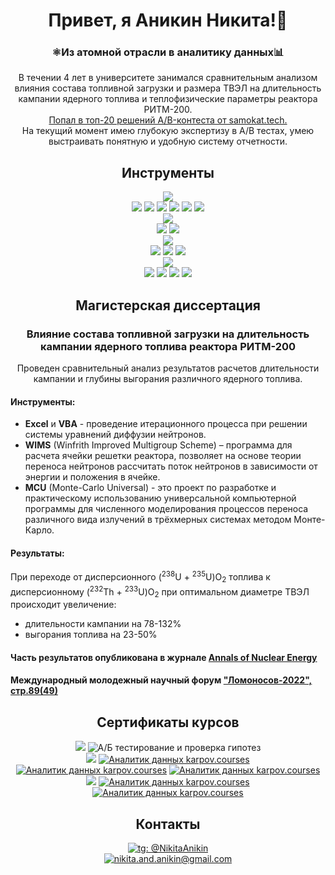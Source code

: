<h1 align="center">Привет, я Аникин Никита!👋</h1>

<h3 align="center">⚛️Из атомной отрасли в аналитику данных📊</h3>
<p align="center">В течении 4 лет в университете занимался сравнительным анализом влияния состава топливной загрузки и размера ТВЭЛ на длительность кампании ядерного топлива и теплофизические параметры реактора РИТМ-200. <br>
<a href="https://github.com/4n1k1n/AB_contest_samokat">Попал в топ-20 решений A/B-контеста от samokat.tech.</a><br>
На текущий момент имею глубокую экспертизу в A/B тестах, умею выстраивать понятную и удобную систему отчетности.
</p>

<h2 align="center">Инструменты</h2>

<div align="center">
  <img src="https://img.shields.io/badge/Python-4A90E2?style=for-the-badge&logo=python&logoColor=white"/>
</div>
<div align="center">
  <img src="https://img.shields.io/badge/pandas-1D334A?style=for-the-badge&logo=pandas&logoColor=white"/>
  <img src="https://img.shields.io/badge/SciPy-1D334A?style=for-the-badge&logo=scipy&logoColor=white"/>
  <img src="https://img.shields.io/badge/NumPy-1D334A?style=for-the-badge&logo=NumPy&logoColor=white"/>
  <img src="https://img.shields.io/badge/pandahouse-1D334A?style=for-the-badge"/>
  <img src="https://img.shields.io/badge/seaborn-1D334A?style=for-the-badge"/>
  <img src="https://img.shields.io/badge/matplotlib-1D334A?style=for-the-badge"/>
</div>
<div align="center">
  <img src="https://img.shields.io/badge/SQL-4A90E2?style=for-the-badge"/>
</div>
<div align="center">
  <img src="https://img.shields.io/badge/ClickHouse-1D334A?style=for-the-badge&logo=clickhouse&logoColor=white"/>
  <img src="https://img.shields.io/badge/PostgreSQL-1D334A?style=for-the-badge&logo=PostgreSQL&logoColor=white"/>
</div>
<div align="center">
  <img src="https://img.shields.io/badge/BI-4A90E2?style=for-the-badge"/>
</div>
<div align="center">
  <img src="https://img.shields.io/badge/Tableau-1D334A?style=for-the-badge&logo=tableau&logoColor=white"/>
  <img src="https://img.shields.io/badge/Superset-1D334A?style=for-the-badge"/>
  <img src="https://img.shields.io/badge/Redash-1D334A?style=for-the-badge&logo=redash&logoColor=white"/>
</div>
<div align="center">
  <img src="https://img.shields.io/badge/Прочее-4A90E2?style=for-the-badge"/>
</div>
<div align="center">
  <img src="https://img.shields.io/badge/Airflow-1D334A?style=for-the-badge&logo=apacheairflow&logoColor=white"/>
  <img src="https://img.shields.io/badge/Excel-1D334A?style=for-the-badge&logo=microsoftexcel&logoColor=white"/>
  <img src="https://img.shields.io/badge/Jupyter-1D334A?style=for-the-badge&logo=jupyter&logoColor=white"/>
  <img src="https://img.shields.io/badge/git-1D334A?style=for-the-badge&logo=git&logoColor=white"/>
</div>

<h2  align="center">Магистерская диссертация</h2>
<h3  align="center">Влияние состава топливной загрузки на длительность кампании ядерного топлива реактора РИТМ-200</h3>

<p align="center">Проведен сравнительный анализ результатов расчетов длительности кампании и глубины выгорания различного ядерного топлива.</p>

<h4>Инструменты:</h4>
<ul>
  <li><b>Excel</b> и <b>VBA</b> - проведение итерационного процесса при решении системы уравнений диффузии нейтронов.</li>
  <li><b>WIMS</b> (Winfrith Improved Multigroup Scheme) – программа для расчета ячейки решетки реактора, позволяет на основе теории переноса нейтронов рассчитать поток нейтронов в зависимости от энергии и положения в ячейке.</li>
  <li><b>MCU</b> (Monte-Carlo Universal) - это проект по разработке и практическому использованию универсальной компьютерной программы для численного моделирования процессов переноса различного вида излучений в трёхмерных системах методом Монте-Карло.</li>
</ul>

<h4>Результаты:</h4>
<p>При переходе от дисперсионного (<sup>238</sup>U + <sup>235</sup>U)O<sub>2</sub> топлива к дисперсионному (<sup>232</sup>Th + <sup>233</sup>U)O<sub>2</sub> при оптимальном диаметре ТВЭЛ происходит увеличение:</p>
<ul>
  <li>длительности кампании на 78-132%</li>
  <li>выгорания топлива на 23-50%</li>
</ul>

<h4>Часть результатов опубликована в журнале <a href="https://www.sciencedirect.com/science/article/abs/pii/S0306454922001402?dgcid=coauthor"><b>Annals of Nuclear Energy</b></a></h4>
<h4>Международный молодежный научный форум <a href="https://disk.yandex.ru/i/iSQ629rHwYySfA">"Ломоносов-2022", стр.89(49)</a></h4>

<h2  align="center">Сертификаты курсов</h2>
<div align="center">
  <img src="https://img.shields.io/badge/No%20Data%20No%20Growth%20%7C%20%D0%9F%D0%B0%D0%B2%D0%B5%D0%BB%20%D0%91%D1%83%D1%85%D1%82%D0%B8%D0%BA-4A90E2?style=for-the-badge"/>
  <img src="https://img.shields.io/badge/%D0%90%2F%D0%91%20%D1%82%D0%B5%D1%81%D1%82%D0%B8%D1%80%D0%BE%D0%B2%D0%B0%D0%BD%D0%B8%D0%B5%20%D0%B8%20%D0%BF%D1%80%D0%BE%D0%B2%D0%B5%D1%80%D0%BA%D0%B0%20%D0%B3%D0%B8%D0%BF%D0%BE%D1%82%D0%B5%D0%B7-1D334A?style=for-the-badge" alt="А/Б тестирование и проверка гипотез"">
</div>

<div align="center">
  <img src="https://img.shields.io/badge/karpov.courses-4A90E2?style=for-the-badge"/>
  <a href="https://lab.karpov.courses/certificate/ae6ec04d-16f1-41f5-a393-a6f0dcb99ad8/"><img src="https://img.shields.io/badge/Аналитик_данных-1D334A?style=for-the-badge" alt="Аналитик данных karpov.courses""></a>
  <a href="https://lab.karpov.courses/certificate/e4c9458a-9933-4fc8-b2fa-370f14c50581/"><img src="https://img.shields.io/badge/Симулятор_аналитика-1D334A?style=for-the-badge" alt="Аналитик данных karpov.courses""></a>
  <a href="https://lab.karpov.courses/certificate/9f00a81f-a5c7-45bc-90ba-6ede9c039e60/"><img src="https://img.shields.io/badge/Симулятор_SQL-1D334A?style=for-the-badge" alt="Аналитик данных karpov.courses""></a>
</div>

<div align="center">
  <img src="https://img.shields.io/badge/stepik-4A90E2?style=for-the-badge"/>
  <a href="https://stepik.org/cert/1035627"><img src="https://img.shields.io/badge/Поколение_Python:_курс_для_продвинутых-1D334A?style=for-the-badge" alt="Аналитик данных karpov.courses""></a>
  <a href="https://stepik.org/cert/1046813"><img src="https://img.shields.io/badge/Основы_статистики-1D334A?style=for-the-badge" alt="Аналитик данных karpov.courses""></a>
</div>

<h2  align="center">Контакты</h2>
<div  align="center">
  <a href="https://t.me/NikitaAnikin"><img src="https://img.shields.io/badge/Telegram_@NikitaAnikin-4A90E2?style=for-the-badge&logo=telegram&logoColor=black" alt="tg: @NikitaAnikin""></a>
</div>
<div  align="center">
  <a href="mailto:nikita.and.anikin@gmail.com"><img src="https://img.shields.io/badge/nikita.and.anikin@gmail.com-4A90E2?style=for-the-badge&logo=maildotru&logoColor=black" alt="nikita.and.anikin@gmail.com""></a>
</div>
